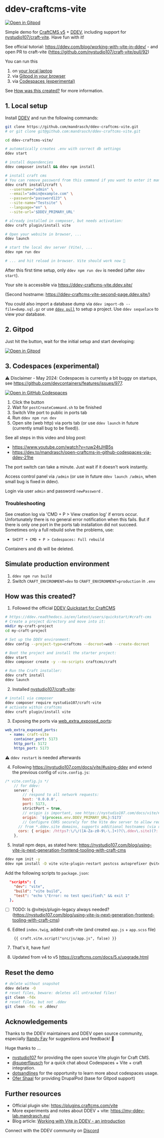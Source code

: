 # ddev-craftcms-vite 

[![Open in Gitpod](https://gitpod.io/button/open-in-gitpod.svg)](https://gitpod.io/#https://github.com/mandrasch/ddev-craftcms-vite/)

Simple demo for [CraftCMS v5](https://craftcms.com/) + [DDEV](https://ddev.com/), including support for [nystudio107/craft-vite](https://github.com/nystudio107/craft-vite). Have fun with it!

See official tutorial: https://ddev.com/blog/working-with-vite-in-ddev/ - and open PR to craft-vite (https://github.com/nystudio107/craft-vite/pull/92)

You can run this 

1. on [your local laptop](#1-local-setup)
1. via [Gitpod in your browser](#2-gitpod)
1. via [Codespaces (experimental)](#3-codespaces-experimental)

See [How was this created?](#how-was-this-created) for more information.

## 1. Local setup

Install [DDEV](https://ddev.com/get-started/) and run the following commands:

```bash
git clone https://github.com/mandrasch/ddev-craftcms-vite.git
# or git clone git@github.com:mandrasch/ddev-craftcms-vite.git

cd ddev-craftcms-vite/

# automatically creates .env with correct db settings
ddev start 

# install dependencies
ddev composer install && ddev npm install

# install craft cms
# You can remove password from this command if you want to enter it manually
ddev craft install/craft \
  --username="admin" \
  --email="admin@example.com" \
  --password="password123" \
  --site-name="Testsite" \
  --language="en" \
  --site-url='$DDEV_PRIMARY_URL'

# already installed in composer, but needs activation:
ddev craft plugin/install vite

# Open your website in browser, ...
ddev launch

# start the local dev server (Vite), ...
ddev npm run dev

# ... and hit reload in browser. Vite should work now 🥳
```

After this first time setup, only `ddev npm run dev` is needed (after `ddev start`). 

Your site is accessible via https://ddev-craftcms-vite.ddev.site/ 

(Second hostname: https://ddev-craftcms-vite-second-page.ddev.site/)

You could also import a database dump via `ddev import-db --file=dump.sql.gz` or use [`ddev pull`](https://ddev.readthedocs.io/en/stable/users/providers/) to setup a project. Use `ddev sequelace` to view your database.

## 2. Gitpod

Just hit the button, wait for the initial setup and start developing:

[![Open in Gitpod](https://gitpod.io/button/open-in-gitpod.svg)](https://gitpod.io/#https://github.com/mandrasch/ddev-craftcms-vite/)

## 3. Codespaces (experimental)

⚠️ Disclaimer - May 2024: Codespaces is currently a bit buggy on startups, see https://github.com/devcontainers/features/issues/977.

[![Open in GitHub Codespaces](https://github.com/codespaces/badge.svg)](https://codespaces.new/mandrasch/ddev-craftcms-vite)

1. Click the button
1. Wait for `postCreateCommand.sh` to be finished
1. Switch Vite port to public in ports tab
1. Run `ddev npm run dev`
1. Open site (web http) via ports tab (or use `ddev launch` in future (currently small bug to be fixed)).

See all steps in this video and blog post:

- https://www.youtube.com/watch?v=ruw24tJHB5s
- https://dev.to/mandrasch/open-craftcms-in-github-codespaces-via-ddev-21he

The port switch can take a minute. Just wait if it doesn't work instantly.

Access control panel via `/admin` (or use in future `ddev launch /admin`, when small bug is fixed in ddev).

Login via user `admin` and password `newPassword` .

### Troubleshooting

See creation log via 'CMD + P > View creation log' if errors occur. Unfortunately there is no general error notification when this fails. But if there is only one port in the ports tab installation did not succeed. Sometimes only a full rebuild solve the problems, use:

- `SHIFT + CMD + P > Codespaces: Full rebuild` 

Containers and db will be deleted.

## Simulate production environment

1. `ddev npm run build`
2. Switch `CRAFT_ENVIRONMENT=dev` to `CRAFT_ENVIRONMENT=production` in `.env`

## How was this created?

1. Followed the official [DDEV Quickstart for CraftCMS](https://ddev.readthedocs.io/en/latest/users/quickstart/#craft-cms)

```bash
# https://ddev.readthedocs.io/en/latest/users/quickstart/#craft-cms
# Create a project directory and move into it:
mkdir my-craft-project
cd my-craft-project

# Set up the DDEV environment:
ddev config --project-type=craftcms --docroot=web --create-docroot

# Boot the project and install the starter project:
ddev start
ddev composer create -y --no-scripts craftcms/craft

# Run the Craft installer:
ddev craft install
ddev launch
```

2. Installed [nystudio107/craft-vite](https://github.com/nystudio107/craft-vite):

```bash
# install via composer
ddev composer require nystudio107/craft-vite
# activate within craftcms
ddev craft plugin/install vite
```

3. Exposing the ports via [web_extra_exposed_ports](https://ddev.readthedocs.io/en/latest/users/extend/customization-extendibility/#exposing-extra-ports-via-ddev-router):

```yaml
web_extra_exposed_ports:
  - name: craft-vite
    container_port: 5173
    http_port: 5172
    https_port: 5173
```

⚠️ `ddev restart` is needed afterwards

4. Following https://nystudio107.com/docs/vite/#using-ddev and extend the previous config of `vite.config.js`:

```javascript
/* vite.config.js */
    // for ddev:
    server: {
        // respond to all network requests:
        host: '0.0.0.0',
        port: 5173,
        strictPort = true,
        // origin is important, see https://nystudio107.com/docs/vite/#vite-processed-assets
        origin: `${process.env.DDEV_PRIMARY_URL}:5173`
        // Configure CORS securely for the Vite dev server to allow requests
      // from *.ddev.site domains, supports additional hostnames (via regex)
      cors: { origin: /https?:\/\/([A-Za-z0-9\-\.]+)?(\.ddev\.site)(?::\d+)?$/ },
    },
```

5. Install npm deps, as stated here: https://nystudio107.com/blog/using-vite-js-next-generation-frontend-tooling-with-craft-cms

```bash
ddev npm init -y
ddev npm install -D vite vite-plugin-restart postcss autoprefixer @vitejs/plugin-legacy sass
```

Add the following scripts to `package.json`:

```json
  "scripts": {
    "dev": "vite",
    "build": "vite build",
    "test": "echo \"Error: no test specified\" && exit 1"
  },
```

- [ ] TODO: Is @vitejs/plugin-legacy always needed? (https://nystudio107.com/blog/using-vite-js-next-generation-frontend-tooling-with-craft-cms)

6. Edited `index.twig`, added craft-vite (and created `app.js` + `app.scss` file)

```
    {{ craft.vite.script("src/js/app.js", false) }} 
```

7. That's it, have fun!

8. Updated from v4 to v5 https://craftcms.com/docs/5.x/upgrade.html

## Reset the demo

```bash
# delete without snapshot
ddev delete -O
# reset files, beware: deletes all untracked files!
git clean -fdx
# reset files, but not .ddev
git clean -fdx -e .ddev/
```

## Acknowledgements

Thanks to the DDEV maintainers and DDEV open source community, especially [Randy Fay](https://github.com/rfay) for suggestions and feedback! 💚

Huge thanks to ...

- [nystudio107](https://nystudio107.com/) for providing the open source Vite plugin for Craft CMS.
- [@superflausch](https://github.com/superflausch) for a quick chat about Codespaces + Vite + craft integration.
- [dotsandlines](https://craftcms.com/partners/dotsandlines) for the opportunity to learn more about codespaces usage.
- [Ofer Shaal](https://github.com/shaal) for providing DrupalPod (base for Gitpod support)

## Further resources

- Official plugin site: https://plugins.craftcms.com/vite
- More experiments and notes about DDEV + vite: https://my-ddev-lab.mandrasch.eu/
- Blog article: [Working with Vite in DDEV - an introduction](https://ddev.com/blog/working-with-vite-in-ddev/)

Connect with the DDEV community on [Discord](https://discord.gg/hCZFfAMc5k)
